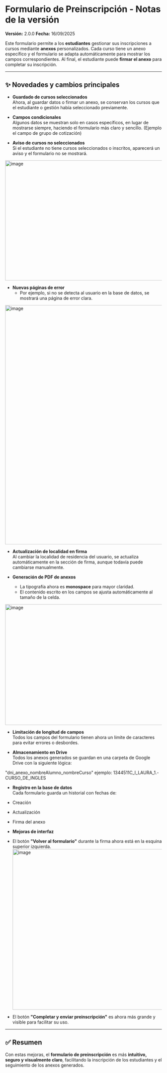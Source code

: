 # Formulario de Preinscripción - Notas de la versión

**Versión:** 2.0.0
**Fecha:** 16/09/2025  

Este formulario permite a los **estudiantes** gestionar sus inscripciones a cursos mediante **anexos** personalizados. Cada curso tiene un anexo específico y el formulario se adapta automáticamente para mostrar los campos correspondientes. Al final, el estudiante puede **firmar el anexo** para completar su inscripción.

---

## ✨ Novedades y cambios principales

- **Guardado de cursos seleccionados**  
  Ahora, al guardar datos o firmar un anexo, se conservan los cursos que el estudiante o gestión había seleccionado previamente.

- **Campos condicionales**  
  Algunos datos se muestran solo en casos específicos, en lugar de mostrarse siempre, haciendo el formulario más claro y sencillo. (Ejemplo el campo de grupo de cotización)

- **Aviso de cursos no seleccionados**  
  Si el estudiante no tiene cursos seleccionados o inscritos, aparecerá un aviso y el formulario no se mostrará.
<img width="968" height="385" alt="image" src="https://github.com/user-attachments/assets/3f9155a7-378c-4d11-bba7-7ef19e157db0" />

- **Nuevas páginas de error**  
  - Por ejemplo, si no se detecta al usuario en la base de datos, se mostrará una página de error clara.
<img width="988" height="767" alt="image" src="https://github.com/user-attachments/assets/d14fe5c4-b5f6-445c-be50-3cf9e7bc8e45" />

- **Actualización de localidad en firma**  
  Al cambiar la localidad de residencia del usuario, se actualiza automáticamente en la sección de firma, aunque todavía puede cambiarse manualmente.

- **Generación de PDF de anexos**  
  - La tipografía ahora es **monospace** para mayor claridad.  
  - El contenido escrito en los campos se ajusta automáticamente al tamaño de la celda.
<img width="1026" height="387" alt="image" src="https://github.com/user-attachments/assets/c7fe863b-f520-4ae6-ba4a-131e9a073e86" />

  

- **Limitación de longitud de campos**  
  Todos los campos del formulario tienen ahora un límite de caracteres para evitar errores o desbordes.

- **Almacenamiento en Drive**  
  Todos los anexos generados se guardan en una carpeta de Google Drive con la siguiente lógica:

"dni_anexo_nombreAlumno_nombreCurso" ejemplo: 1344511C_I_LAURA_1.-CURSO_DE_INGLES


- **Registro en la base de datos**  
Cada formulario guarda un historial con fechas de:  
- Creación  
- Actualización  
- Firma del anexo  

- **Mejoras de interfaz**  
- El botón **"Volver al formulario"** durante la firma ahora está en la esquina superior izquierda.
  <img width="1831" height="515" alt="image" src="https://github.com/user-attachments/assets/78e04623-dd40-41d6-8836-507994e9af63" />

- El botón **"Completar y enviar preinscripción"** es ahora más grande y visible para facilitar su uso.

---

## ✅ Resumen
Con estas mejoras, el **formulario de preinscripción** es más **intuitivo, seguro y visualmente claro**, facilitando la inscripción de los estudiantes y el seguimiento de los anexos generados.

  
